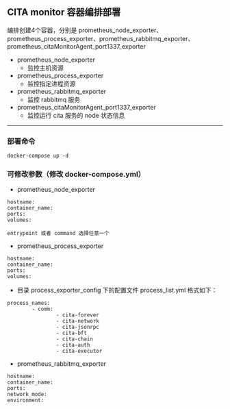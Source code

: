 ## CITA monitor 容器编排部署
 编排创建4个容器，分别是 prometheus_node_exporter、prometheus_process_exporter、prometheus_rabbitmq_exporter、prometheus_citaMonitorAgent_port1337_exporter
* prometheus_node_exporter
	* 监控主机资源
* prometheus_process_exporter
	* 监控指定进程资源
* prometheus_rabbitmq_exporter
	* 监控 rabbitmq 服务
* prometheus_citaMonitorAgent_port1337_exporter
	* 监控运行 cita 服务的 node 状态信息

---
### 部署命令
```
docker-compose up -d
```

### 可修改参数（修改 docker-compose.yml）
* prometheus_node_exporter
```
hostname:
container_name:
ports:
volumes:

entrypoint 或者 command 选择任意一个
```
* prometheus_process_exporter
```
hostname:
container_name:
ports:
volumes:
```
* 目录 process_exporter_config 下的配置文件 process_list.yml 格式如下：
```
process_names:
        - comm:
                - cita-forever
                - cita-network
                - cita-jsonrpc
                - cita-bft
                - cita-chain
                - cita-auth
                - cita-executor
```
* prometheus_rabbitmq_exporter
```
hostname:
container_name:
ports:
network_mode:
environment:
```
